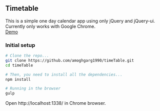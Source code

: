 ## Timetable

This is a simple one day calendar app  using only jQuery and jQuery-ui.    
Currently only works with Google Chrome.    
[Demo](http://amoghgarg1990.github.io/timeTable)

### Initial setup

```bash
# Clone the repo...
git clone https://github.com/amoghgarg1990/timeTable.git
cd timeTable

# Then, you need to install all the dependencies...
npm install

# Running in the browser
gulp
```

Open http://localhost:1338/ in Chrome browser.
